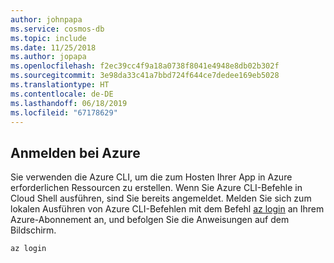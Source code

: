 ```yaml
---
author: johnpapa
ms.service: cosmos-db
ms.topic: include
ms.date: 11/25/2018
ms.author: jopapa
ms.openlocfilehash: f2ec39cc4f9a18a0738f8041e4948e8db02b302f
ms.sourcegitcommit: 3e98da33c41a7bbd724f644ce7dedee169eb5028
ms.translationtype: HT
ms.contentlocale: de-DE
ms.lasthandoff: 06/18/2019
ms.locfileid: "67178629"
---
```

## <a name="sign-in-to-azure"></a>Anmelden bei Azure

Sie verwenden die Azure CLI, um die zum Hosten Ihrer App in Azure erforderlichen Ressourcen zu erstellen. Wenn Sie Azure CLI-Befehle in Cloud Shell ausführen, sind Sie bereits angemeldet. Melden Sie sich zum lokalen Ausführen von Azure CLI-Befehlen mit dem Befehl [az login](/cli/azure/) an Ihrem Azure-Abonnement an, und befolgen Sie die Anweisungen auf dem Bildschirm.

```azurecli
az login
```

